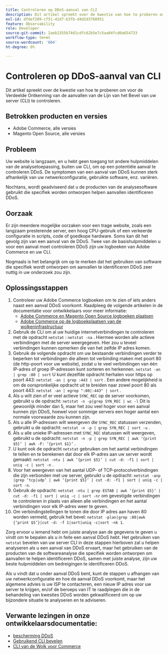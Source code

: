 ```yaml
---
title: Controleren op DDoS-aanval van CLI
description: Dit artikel spreekt over de kwestie van hoe te proberen om voor de Verdeelde Ontkenning van de aanvallen van de Lijn van het Bevel van uw server (CLI) te controleren.
exl-id: dfdef289-cf51-42d7-b3fb-d4d2d3760951
feature: Observability
role: Developer
source-git-commit: 2aeb2355b74d1cdfc62b5e7c5aa04fcd0a654733
workflow-type: tm+mt
source-wordcount: '664'
ht-degree: 0%

---
```


# Controleren op DDoS-aanval van CLI

Dit artikel spreekt over de kwestie van hoe te proberen om voor de Verdeelde Ontkenning van de aanvallen van de Lijn van het Bevel van uw server (CLI) te controleren.

## Betrokken producten en versies

* Adobe Commerce, alle versies
* Magento Open Source, alle versies

## Probleem

Uw website is langzaam, en u hebt geen toegang tot andere hulpmiddelen van de analysetoepassing, buiten uw CLI, om op een potentiële aanval te controleren DDoS. De symptomen van een aanval van DDoS kunnen sterk afhankelijk van uw netwerkconfiguratie, gebruikte software, enz. variëren.

Nochtans, wordt geadviseerd dat u de producten van de analysesoftware gebruikt die specifiek worden ontworpen helpen aanvallen identificeren DDoS.

## Oorzaak

Er zijn meerdere mogelijke oorzaken voor een trage website, zoals een langzaam presterende server, een hoog CPU-gebruik of een verkeerde configuratie in scripts, code of goedkope hardware. Soms kan dit het gevolg zijn van een aanval van de DDoS. Twee van de basishulpmiddelen u voor een aanval moet controleren DDoS zijn uw logboeken van Adobe Commerce en uw CLI.

Nogmaals is het belangrijk om op te merken dat het gebruiken van software die specifiek wordt ontworpen om aanvallen te identificeren DDoS zeer nuttig in uw onderzoek zou zijn.

## Oplossingsstappen

1. Controleer uw Adobe Commerce logboeken om te zien of iets anders naast een aanval DDoS voorkomt. Raadpleeg de volgende artikelen in de documentatie voor ontwikkelaars voor meer informatie:
   * [ Adobe Commerce en Magento Open Source logboeken plaatsen ](https://experienceleague.adobe.com/en/docs/commerce-operations/configuration-guide/cli/enable-logging)
   * [ Adobe Commerce op de logboekplaatsen van de wolkeninfrastructuur ](https://experienceleague.adobe.com/en/docs/commerce-cloud-service/user-guide/develop/test/log-locations)
1. Gebruik de CLI om al uw huidige internetverbindingen te controleren met de opdracht `netstat` : `netstat -na` . Hiermee worden alle actieve verbindingen met de server weergegeven. Hier zou u teveel verbindingen kunnen opmerken die van het zelfde IP adres komen.
1. Gebruik de volgende opdracht om uw bestaande verbindingen verder te beperken tot verbindingen die alleen tot verbinding maken met poort 80 (de http-poort voor uw website), zodat u te veel verbindingen van één IP-adres of groep IP-adressen kunt sorteren en herkennen. `netstat -an | grep :80 | sort` U kunt dezelfde opdracht herhalen voor https op poort 443: `netstat -an | grep :443 | sort` . Een andere mogelijkheid is om de oorspronkelijke opdracht uit te breiden naar zowel poort 80 als poort 443: `netstat -an | egrep ":80|:443" | sort` .
1. Als u wilt zien of er veel actieve `SYNC_REC` op de server voorkomen, gebruikt u de opdracht:     `netstat -n -p|grep SYN_REC | wc -l`     Dit is gewoonlijk minder dan 5, maar het zou veel hoger voor een aanval kunnen zijn DDoS, hoewel voor sommige servers een hoger aantal een normale voorwaarde zou kunnen zijn.
1. Als u alle IP-adressen wilt weergeven die `SYNC_REC` statussen verzenden, gebruikt u de opdracht: `netstat -n -p | grep SYN_REC | sort -u` .
1. Als u alle unieke IP-adressen met `SYNC_REC` statussen wilt weergeven, gebruikt u de opdracht: `netstat -n -p | grep SYN_REC | awk ‘{print $5}’ | awk -F: ‘{print $1}’` .
1. U kunt ook de opdracht `netstat` gebruiken om het aantal verbindingen te tellen en te berekenen dat door elk IP-adres aan uw server wordt gemaakt: `netstat -ntu | awk ‘{print $5}’ | cut -d: -f1 | sort | uniq -c | sort -n` .
1. Voor het weergeven van het aantal UDP- of TCP-protocolverbindingen die zijn verbonden met uw server, gebruikt u de opdracht: `netstat -anp |grep ‘tcp|udp’ | awk ‘{print $5}’ | cut -d: -f1 | sort | uniq -c | sort -n`.
1. Gebruik de opdracht: `netstat -ntu | grep ESTAB | awk ‘{print $5}’ | cut -d: -f1 | sort | uniq -c | sort -nr` om gevestigde verbindingen te controleren in plaats van alleen alle verbindingen en het aantal verbindingen voor elk IP-adres weer te geven.
1. Om verbindingstellingen te tonen die door IP adres aan haven 80 worden vermeld, gebruik het bevel: `netstat -plan|grep :80|awk {‘print $5’}|cut -d: -f 1|sort|uniq -c|sort -nk 1`.

Zorg ervoor u iemand hebt om juiste analyse aan de gegevens te geven u vindt om te bepalen als u in feite een aanval DDoS hebt. Het gebruiken van `netstat` bevelen van uw server CLI in deze stappen hierboven zal u helpen analyseren als u een aanval van DDoS ervaart, maar het gebruiken van de producten van de softwareanalyse die specifiek worden ontworpen om aanvallen te helpen identificeren DDoS, samen met juiste analyse, zijn uw beste hulpmiddelen om bedreigingen te identificeren DDoS.

Als u vindt dat u onder aanval DDoS bent, kunt de stappen u afhangen van uw netwerkconfiguratie en hoe de aanval DDoS voorkomt, maar het algemene advies is uw ISP te contacteren, een nieuw IP adres voor uw server te krijgen, en/of de beroeps van IT te raadplegen die in de behandeling van kwesties DDoS worden gekwalificeerd om op uw bijzondere situatie te analyseren en te adviseren.

## Verwante lezingen in onze ontwikkelaarsdocumentatie:

* [ bescherming DDoS ](https://experienceleague.adobe.com/en/docs/commerce-cloud-service/user-guide/cdn/fastly#ddos-protection)
* [ Gebruikend CLI bevelen ](https://experienceleague.adobe.com/en/docs/commerce-operations/configuration-guide/deployment/examples/example-using-cli)
* [ CLI van de Wolk voor Commerce ](https://experienceleague.adobe.com/en/docs/commerce-cloud-service/user-guide/dev-tools/cloud-cli/cloud-cli-overview)
